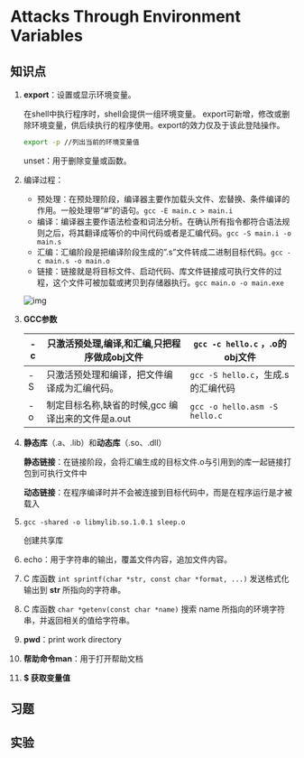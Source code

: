# Attacks Through Environment Variables

## 知识点

1. **export**：设置或显示环境变量。

   在shell中执行程序时，shell会提供一组环境变量。 export可新增，修改或删除环境变量，供后续执行的程序使用。export的效力仅及于该此登陆操作。

   ```bash
   export -p //列出当前的环境变量值
   ```

   unset：用于删除变量或函数。

2. 编译过程：

   - 预处理：在预处理阶段，编译器主要作加载头文件、宏替换、条件编译的作用。一般处理带“#”的语句。`gcc -E main.c > main.i`
   - 编译：编译器主要作语法检查和词法分析。在确认所有指令都符合语法规则之后，将其翻译成等价的中间代码或者是汇编代码。`gcc -S main.i -o main.s`
   - 汇编：汇编阶段是把编译阶段生成的”.s”文件转成二进制目标代码。`gcc -c main.s -o main.o`
   - 链接：链接就是将目标文件、启动代码、库文件链接成可执行文件的过程，这个文件可被加载或拷贝到存储器执行。`gcc main.o -o main.exe`

   ![img](https://img-blog.csdnimg.cn/img_convert/74350a7799c12749ebd5d4489411786c.png)

   

3. **GCC参数**

   | -c   | 只激活预处理,编译,和汇编,只把程序做成obj文件      | `gcc -c hello.c` ，.o的obj文件     |
   | ---- | ------------------------------------------------- | ---------------------------------- |
   | -S   | 只激活预处理和编译，把文件编译成为汇编代码。      | `gcc -S hello.c`，生成.s的汇编代码 |
   | -o   | 制定目标名称,缺省的时候,gcc 编译出来的文件是a.out | `gcc -o hello.asm -S hello.c`      |

4. **静态库**（.a、.lib）和**动态库**（.so、.dll）

   **静态链接**：在链接阶段，会将汇编生成的目标文件.o与引用到的库一起链接打包到可执行文件中

   **动态链接**：在程序编译时并不会被连接到目标代码中，而是在程序运行是才被载入

5. `gcc -shared -o libmylib.so.1.0.1 sleep.o`

   创建共享库

6. echo：用于字符串的输出，覆盖文件内容，追加文件内容。

7. C 库函数 `int sprintf(char *str, const char *format, ...)` 发送格式化输出到 **str** 所指向的字符串。

8. C 库函数 `char *getenv(const char *name)` 搜索 name 所指向的环境字符串，并返回相关的值给字符串。

9. **pwd**：print work directory

10. **帮助命令man**：用于打开帮助文档

11. **$ 获取变量值**

## 习题 

## 实验